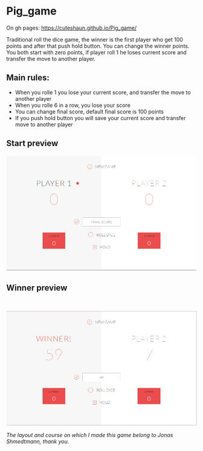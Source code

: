 # Pig_game

On gh pages: https://cuteshaun.github.io/Pig_game/

Traditional roll the dice game, the winner is the first player who get 100 points and after that push hold button. You can change the winner points. You both start with zero points, if player roll 1 he loses current score and transfer the move to another player.


<h2>Main rules:</h2>


<ul>
  <li> When you rolle 1 you lose your current score, and transfer the move to another player</li>
  <li> When you rolle 6 in a row, you lose your score</li>
  <li> You can change final score, default final score is 100 points</li>
  <li> If you push hold button you will save your current score and transfer move to another player</li>
</ul>
  
  
<h2>Start preview</2><br>



![Start-preview](https://github.com/CuteShaun/Pig_game/raw/master/Preview-start.png)


<h2>Winner preview</h2><br>



![Winner-preview](https://github.com/CuteShaun/Pig_game/raw/master/Preview-winner.png)


<em>The layout and course on which I made this game belong to Jonas Shmedtmann, thank you.</em>










  
  
 
 

